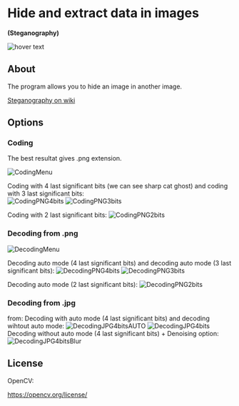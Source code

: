 <h1>Hide and extract data in images</h1>
<b>(Steganography)</b>
<p></p>
<img src="https://img.shields.io/badge/C++-17 | opencv-blue" title="hover text">
<p></p>

<h2>About</h2>
The program allows you to hide an image in another image.
<p><a href="https://en.wikipedia.org/wiki/Steganography">Steganography on wiki</a></p>

<h2>Options</h2>
<h3>Coding</h3>

The best resultat gives .png extension.
<p><img src="https://i.imgur.com/EfcW7rf.png" alt="CodingMenu" class="center"></p>


Coding with 4 last significant bits (we can see sharp cat ghost) and coding with 3 last significant bits:  
<img src="https://i.imgur.com/Td6Xth8.png" alt="CodingPNG4bits">      <img src="https://i.imgur.com/aWBNIgI.png" alt="CodingPNG3bits">
<p></p>
Coding with 2 last significant bits: 
<img src="https://i.imgur.com/hJABoe8.png" alt="CodingPNG2bits" class="right">


<h3>Decoding from .png</h3>


<img src="https://i.imgur.com/heDjKZ2.png" alt="DecodingMenu" class="center">

Decoding auto mode  (4 last significant bits) and decoding auto mode  (3 last significant bits):
<img src="https://i.imgur.com/rrvsMbn.png" alt="DecodingPNG4bits">  <img src="https://i.imgur.com/JsjqRc7.png" alt="DecodingPNG3bits">
<p></p>
Decoding auto mode  (2 last significant bits):
<img src="https://i.imgur.com/WGCBd3y.png" alt="DecodingPNG2bits" class="center">

<h3>Decoding from .jpg</h3>
from:
Decoding with auto mode (4 last significant bits) and decoding wihtout auto mode:
<img src="https://i.imgur.com/uRflgzs.png" alt="DecodingJPG4bitsAUTO"> <img src="https://i.imgur.com/CEMzQAf.png" alt="DecodingJPG4bits">
Decoding without auto mode (4 last significant bits) + Denoising option:
<img src="https://i.imgur.com/IEwRTuk.png" alt="DecodingJPG4bitsBlur" class="center">

<h2>License</h2>
OpenCV:
<p><a href="https://opencv.org/license/">https://opencv.org/license/</a></p>
